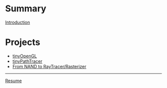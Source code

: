 # Summary

[Introduction](Introduction.md)

# Projects

- [tinyOpenGL](projects/tinyOpenGL.md)
- [tinyPathTracer]()
- [From NAND to RayTracer/Rasterizer]()

---

[Resume](contact.md)
